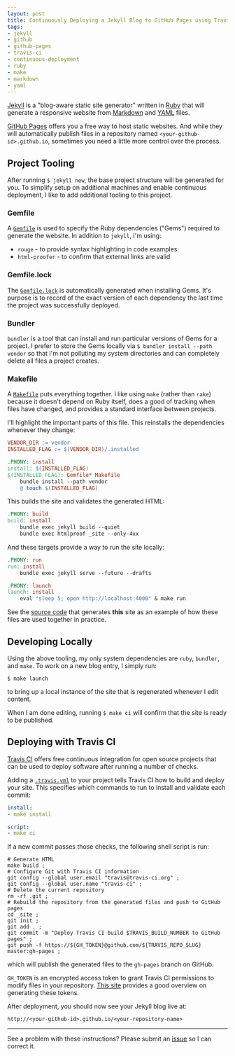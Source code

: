 ```yaml
---
layout: post
title: Continuously Deploying a Jekyll Blog to GitHub Pages using Travis CI
tags:
- jekyll
- github
- github-pages
- travis-ci
- continuous-deployment
- ruby
- make
- markdown
- yaml
---
```


[Jekyll](http://jekyllrb.com/) is a "blog-aware static site generator" written in [Ruby](https://www.ruby-lang.org/) that will generate a responsive website from [Markdown](https://help.github.com/articles/markdown-basics/) and [YAML](http://yaml.org/) files.

[GitHub Pages](https://pages.github.com/) offers you a free way to host static websites. And while they will automatically publish files in a repository named `<your-github-id>.github.io`, sometimes you need a little more control over the process.

## Project Tooling

After running `$ jekyll new`, the base project structure will be generated for you. To simplify setup on additional machines and enable continuous deployment, I like to add additional tooling to this project.

### Gemfile

A [`Gemfile`](https://raw.githubusercontent.com/jacebrowning/info/master/Gemfile) is used to specify the Ruby dependencies ("Gems") required to generate the website. In addition to `jekyll`, I'm using:

* `rouge` - to provide syntax highlighting in code examples
* `html-proofer` - to confirm that external links are valid

### Gemfile.lock

The [`Gemfile.lock`](https://raw.githubusercontent.com/jacebrowning/info/master/Gemfile.lock) is automatically generated when installing Gems. It's purpose is to record of the exact version of each dependency the last time the project was successfully deployed.

### Bundler

`bundler` is a tool that can install and run particular versions of Gems for a project. I prefer to store the Gems locally via `$ bundler install --path vendor` so that I'm not polluting my system directories and can completely delete all files a project creates.

### Makefile

A [`Makefile`](https://raw.githubusercontent.com/jacebrowning/info/master/Makefile) puts everything together. I like using `make` (rather than `rake`) because it doesn't depend on Ruby itself, does a good of tracking when files have changed, and provides a standard interface between projects.

I'll highlight the important parts of this file. This reinstalls the dependencies whenever they change:

```makefile
VENDOR_DIR := vendor
INSTALLED_FLAG := $(VENDOR_DIR)/.installed

.PHONY: install
install: $(INSTALLED_FLAG)
$(INSTALLED_FLAG): Gemfile* Makefile
    bundle install --path vendor
    @ touch $(INSTALLED_FLAG)
```

This builds the site and validates the generated HTML:

```makefile
.PHONY: build
build: install
    bundle exec jekyll build --quiet
    bundle exec htmlproof _site --only-4xx
```

And these targets provide a way to run the site locally:

```makefile
.PHONY: run
run: install
    bundle exec jekyll serve --future --drafts

.PHONY: launch
launch: install
    eval "sleep 5; open http://localhost:4000" & make run
```


See the [source code](https://github.com/jacebrowning/info) that generates **this** site as an example of how these files are used together in practice.

## Developing Locally

Using the above tooling, my only system dependencies are `ruby`, `bundler`, and `make`. To work on a new blog entry, I simply run:

```shell
$ make launch
```

to bring up a local instance of the site that is regenerated whenever I edit content.

When I am done editing, running `$ make ci` will confirm that the site is ready to be published.

## Deploying with Travis CI

[Travis CI](https://travis-ci.org/) offers free continuous integration for open source projects that can be used to deploy software after running a number of checks.

Adding a [`.travis.yml`](https://raw.githubusercontent.com/jacebrowning/info/master/.travis.yml) to your project tells Travis CI how to build and deploy your site. This specifies which commands to run to install and validate each commit: 

```yaml
install:
- make install

script:
- make ci
```

If a new commit passes those checks, the following shell script is run:

```shell
# Generate HTML
make build ;
# Configure Git with Travis CI information
git config --global user.email "travis@travis-ci.org" ;
git config --global user.name "travis-ci" ;
# Delete the current repository
rm -rf .git ;
# Rebuild the repository from the generated files and push to GitHub pages
cd _site ;
git init ;
git add . ;
git commit -m "Deploy Travis CI build $TRAVIS_BUILD_NUMBER to GitHub pages" ;
git push -f https://${GH_TOKEN}@github.com/${TRAVIS_REPO_SLUG} master:gh-pages ;
```

which will publish the generated files to the `gh-pages` branch on GitHub.

`GH_TOKEN` is an encrypted access token to grant Travis CI permissions to modify files in your repository. [This site](http://benlimmer.com/2013/12/26/automatically-publish-javadoc-to-gh-pages-with-travis-ci/) provides a good overview on generating these tokens.

After deployment, you should now see your Jekyll blog live at:

`http://<your-github-id>.github.io/<your-repository-name>`

-----

See a problem with these instructions? Please submit an [issue](https://github.com/jacebrowning/info/issues) so I can correct it.


